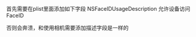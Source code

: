 
首先需要在plist里面添加如下字段
<key>NSFaceIDUsageDescription</key>
<string>允许设备访问FaceID</string>

否则会奔溃，和使用相机需要添加描述字段是一样的
